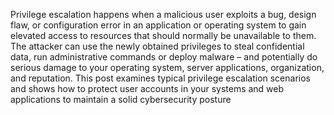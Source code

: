 Privilege escalation happens when a malicious user exploits a bug, design flaw, or configuration error in an application or operating system to gain elevated access to resources that should normally be unavailable to them. The attacker can use the newly obtained privileges to steal confidential data, run administrative commands or deploy malware – and potentially do serious damage to your operating system, server applications, organization, and reputation. This post examines typical privilege escalation scenarios and shows how to protect user accounts in your systems and web applications to maintain a solid cybersecurity posture
